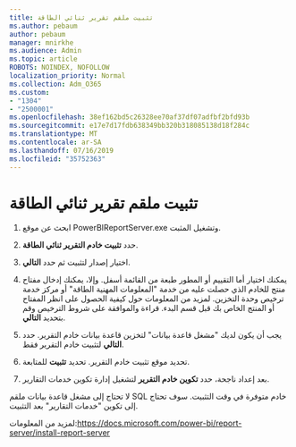 ```yaml
---
title: تثبيت ملقم تقرير ثنائي الطاقة
ms.author: pebaum
author: pebaum
manager: mnirkhe
ms.audience: Admin
ms.topic: article
ROBOTS: NOINDEX, NOFOLLOW
localization_priority: Normal
ms.collection: Adm_O365
ms.custom:
- "1304"
- "2500001"
ms.openlocfilehash: 38ef162bd5c26328ee70af37df07adfbf2bfd93b
ms.sourcegitcommit: e17e7d17fdb638349bb320b318085138d18f284c
ms.translationtype: MT
ms.contentlocale: ar-SA
ms.lasthandoff: 07/16/2019
ms.locfileid: "35752363"
---
```

# <a name="install-power-bi-report-server"></a>تثبيت ملقم تقرير ثنائي الطاقة

1. ابحث عن موقع PowerBIReportServer.exe وتشغيل المثبت.

2. حدد **تثبيت خادم التقرير ثنائي الطاقة**.

3. اختيار إصدار لتثبيت ثم حدد **التالي**.

4. يمكنك اختيار أما التقييم أو المطور طبعة من القائمة أسفل.  وإلا، يمكنك إدخال مفتاح منتج للخادم الذي حصلت عليه من خدمة "المعلومات المهنية الطاقة" أو مركز خدمة ترخيص وحدة التخزين. لمزيد من المعلومات حول كيفية الحصول على انظر المفتاح أو المنتج الخاص بك قبل قسم البدء. قراءة والموافقة على شروط الترخيص وقم بتحديد **التالي**.

5. يجب أن يكون لديك "مشغل قاعدة بيانات" لتخزين قاعدة بيانات خادم التقرير. حدد **التالي** لتثبيت خادم التقرير فقط.

6. تحديد موقع تثبيت خادم التقرير. تحديد **تثبيت** للمتابعة.

7. بعد إعداد ناجحة، حدد **تكوين خادم التقرير** لتشغيل إدارة تكوين خدمات التقارير.

لا تحتاج إلى مشغل قاعدة بيانات ملقم SQL خادم متوفرة في وقت التثبيت. سوف تحتاج إلى تكوين "خدمات التقارير" بعد التثبيت.

لمزيد من المعلومات:https://docs.microsoft.com/power-bi/report-server/install-report-server
